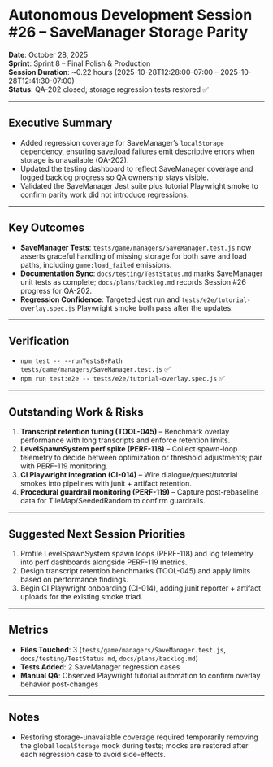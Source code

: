 # Autonomous Development Session #26 – SaveManager Storage Parity

**Date**: October 28, 2025  
**Sprint**: Sprint 8 – Final Polish & Production  
**Session Duration**: ~0.22 hours (2025-10-28T12:28:00-07:00 – 2025-10-28T12:41:30-07:00)  
**Status**: QA-202 closed; storage regression tests restored ✅

---

## Executive Summary
- Added regression coverage for SaveManager’s `localStorage` dependency, ensuring save/load failures emit descriptive errors when storage is unavailable (QA-202).
- Updated the testing dashboard to reflect SaveManager coverage and logged backlog progress so QA ownership stays visible.
- Validated the SaveManager Jest suite plus tutorial Playwright smoke to confirm parity work did not introduce regressions.

---

## Key Outcomes
- **SaveManager Tests**: `tests/game/managers/SaveManager.test.js` now asserts graceful handling of missing storage for both save and load paths, including `game:load_failed` emissions.
- **Documentation Sync**: `docs/testing/TestStatus.md` marks SaveManager unit tests as complete; `docs/plans/backlog.md` records Session #26 progress for QA-202.
- **Regression Confidence**: Targeted Jest run and `tests/e2e/tutorial-overlay.spec.js` Playwright smoke both pass after the updates.

---

## Verification
- `npm test -- --runTestsByPath tests/game/managers/SaveManager.test.js` ✅
- `npm run test:e2e -- tests/e2e/tutorial-overlay.spec.js` ✅

---

## Outstanding Work & Risks
1. **Transcript retention tuning (TOOL-045)** – Benchmark overlay performance with long transcripts and enforce retention limits.
2. **LevelSpawnSystem perf spike (PERF-118)** – Collect spawn-loop telemetry to decide between optimization or threshold adjustments; pair with PERF-119 monitoring.
3. **CI Playwright integration (CI-014)** – Wire dialogue/quest/tutorial smokes into pipelines with junit + artifact retention.
4. **Procedural guardrail monitoring (PERF-119)** – Capture post-rebaseline data for TileMap/SeededRandom to confirm guardrails.

---

## Suggested Next Session Priorities
1. Profile LevelSpawnSystem spawn loops (PERF-118) and log telemetry into perf dashboards alongside PERF-119 metrics.
2. Design transcript retention benchmarks (TOOL-045) and apply limits based on performance findings.
3. Begin CI Playwright onboarding (CI-014), adding junit reporter + artifact uploads for the existing smoke triad.

---

## Metrics
- **Files Touched**: 3 (`tests/game/managers/SaveManager.test.js`, `docs/testing/TestStatus.md`, `docs/plans/backlog.md`)
- **Tests Added**: 2 SaveManager regression cases
- **Manual QA**: Observed Playwright tutorial automation to confirm overlay behavior post-changes

---

## Notes
- Restoring storage-unavailable coverage required temporarily removing the global `localStorage` mock during tests; mocks are restored after each regression case to avoid side-effects.
